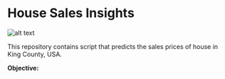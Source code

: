 # House Sales Insights

![alt text](https://48h57c2l31ua3c3fmq1ne58b-wpengine.netdna-ssl.com/wp-content/uploads/2018/05/Bellevue-and-Cascades-King-County-768x402.jpeg)

This repository contains script that predicts the sales prices of house in King County, USA.

**Objective:**





